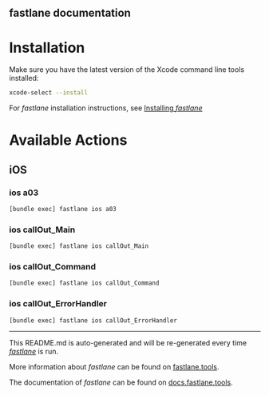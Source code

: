 fastlane documentation
----

# Installation

Make sure you have the latest version of the Xcode command line tools installed:

```sh
xcode-select --install
```

For _fastlane_ installation instructions, see [Installing _fastlane_](https://docs.fastlane.tools/#installing-fastlane)

# Available Actions

## iOS

### ios a03

```sh
[bundle exec] fastlane ios a03
```



### ios callOut_Main

```sh
[bundle exec] fastlane ios callOut_Main
```



### ios callOut_Command

```sh
[bundle exec] fastlane ios callOut_Command
```



### ios callOut_ErrorHandler

```sh
[bundle exec] fastlane ios callOut_ErrorHandler
```



----

This README.md is auto-generated and will be re-generated every time [_fastlane_](https://fastlane.tools) is run.

More information about _fastlane_ can be found on [fastlane.tools](https://fastlane.tools).

The documentation of _fastlane_ can be found on [docs.fastlane.tools](https://docs.fastlane.tools).
